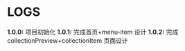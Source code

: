 # LOGS

**1.0.0:** 项目初始化
**1.0.1:** 完成首页+menu-item 设计
**1.0.2:** 完成 collectionPreview+collectionItem 页面设计
